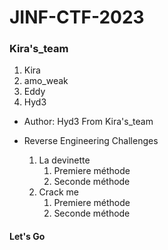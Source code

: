 # JINF-CTF-2023

### Kira's_team
1. Kira
2. amo_weak
3. Eddy
4. Hyd3

- Author: Hyd3 From Kira's_team

- Reverse Engineering Challenges
	1. La devinette
		1. Premiere méthode
		2. Seconde  méthode
	2. Crack me
		1. Premiere méthode
		2. Seconde  méthode
		
#### Let's Go
